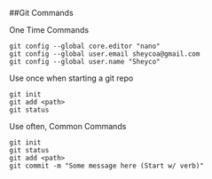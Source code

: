 ##Git Commands

One Time Commands

```shell
git config --global core.editor "nano"
git config --global user.email sheycoa@gmail.com
git config --global user.name "Sheyco"
```
Use once when starting a git repo

```shell
git init
git add <path>
git status
```

Use often, Common Commands

```shell
git init
git status
git add <path>
git commit -m "Some message here (Start w/ verb)"
```
